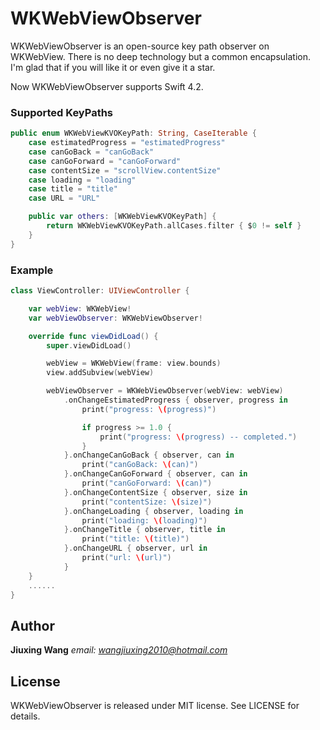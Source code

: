 # WKWebViewObserver
WKWebViewObserver is an open-source key path observer on WKWebView. There is no deep technology but a common encapsulation. I'm glad that if you will like it or even give it a star.

Now WKWebViewObserver supports Swift 4.2.

### Supported KeyPaths

```swift
public enum WKWebViewKVOKeyPath: String, CaseIterable {
    case estimatedProgress = "estimatedProgress"
    case canGoBack = "canGoBack"
    case canGoForward = "canGoForward"
    case contentSize = "scrollView.contentSize"
    case loading = "loading"
    case title = "title"
    case URL = "URL"

    public var others: [WKWebViewKVOKeyPath] {
        return WKWebViewKVOKeyPath.allCases.filter { $0 != self }
    }
}
```

### Example

``` swift
class ViewController: UIViewController {

    var webView: WKWebView!
    var webViewObserver: WKWebViewObserver!

    override func viewDidLoad() {
        super.viewDidLoad()

        webView = WKWebView(frame: view.bounds)
        view.addSubview(webView)

        webViewObserver = WKWebViewObserver(webView: webView)
            .onChangeEstimatedProgress { observer, progress in
                print("progress: \(progress)")

                if progress >= 1.0 {
                    print("progress: \(progress) -- completed.")
                }
            }.onChangeCanGoBack { observer, can in
                print("canGoBack: \(can)")
            }.onChangeCanGoForward { observer, can in
                print("canGoForward: \(can)")
            }.onChangeContentSize { observer, size in
                print("contentSize: \(size)")
            }.onChangeLoading { observer, loading in
                print("loading: \(loading)")
            }.onChangeTitle { observer, title in
                print("title: \(title)")
            }.onChangeURL { observer, url in
                print("url: \(url)")
            }
    }
    ......
}
```

## Author
**Jiuxing Wang** *email: [wangjiuxing2010@hotmail.com](mailto:wangjiuxing2010@hotmail.com)*

## License
WKWebViewObserver is released under MIT license. See LICENSE for details.
